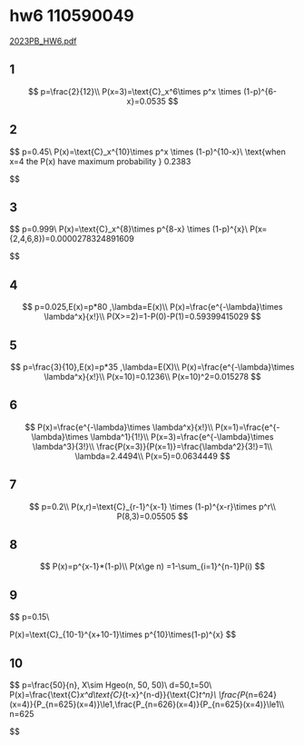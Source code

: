 # hw6 110590049

[2023PB_HW6.pdf](../../assets/2023PB_HW6.pdf)

## 1

$$
p=\frac{2}{12}\\
P(x=3)=\text{C}_x^6\times p^x \times (1-p)^{6-x}=0.0535
$$

## 2

$$
p=0.45\\
P(x)=\text{C}_x^{10}\times p^x \times (1-p)^{10-x}\\
\text{when x=4 the P(x) have maximum probability } 0.2383

$$

## 3

$$
p=0.999\\
P(x)=\text{C}_x^{8}\times p^{8-x} \times (1-p)^{x}\\
P(x=\{2,4,6,8\})=0.0000278324891609

$$

## 4

$$
p=0.025,E(x)=p*80 ,\lambda=E(x)\\
P(x)=\frac{e^{-\lambda}\times \lambda^x}{x!}\\
P(X>=2)=1-P(0)-P(1)=0.59399415029
$$

## 5

$$
p=\frac{3}{10},E(x)=p*35 ,\lambda=E(X)\\
P(x)=\frac{e^{-\lambda}\times \lambda^x}{x!}\\
P(x=10)=0.1236\\
P(x=10)^2=0.015278
$$

## 6

$$
P(x)=\frac{e^{-\lambda}\times \lambda^x}{x!}\\
P(x=1)=\frac{e^{-\lambda}\times \lambda^1}{1!}\\
P(x=3)=\frac{e^{-\lambda}\times \lambda^3}{3!}\\
\frac{P(x=3)}{P(x=1)}=\frac{\lambda^2}{3!}=1\\
\lambda=2.4494\\
P(x=5)=0.0634449
$$

## 7

$$
p=0.2\\
P(x,r)=\text{C}_{r-1}^{x-1} \times (1-p)^{x-r}\times p^r\\
P(8,3)=0.05505
$$

## 8

$$
P(x)=p^{x-1}*(1-p)\\
P(x\ge n)
=1-\sum_{i=1}^{n-1}P(i)
$$

## 9

$$
p=0.15\\

P(x)=\text{C}_{10-1}^{x+10-1}\times p^{10}\times(1-p)^{x}
$$

## 10

$$
p=\frac{50}{n},
X\sim Hgeo(n, 50, 50)\\
d=50,t=50\\
P(x)=\frac{\text{C}_x^d\text{C}_{t-x}^{n-d}}{\text{C}_t^n}\\
\frac{P_{n=624}(x=4)}{P_{n=625}(x=4)}\le1,\frac{P_{n=626}(x=4)}{P_{n=625}(x=4)}\le1\\\\
n=625

$$